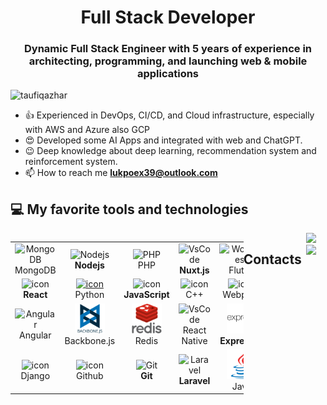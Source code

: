 <h1 align="center">Full Stack Developer</h1>
<h3 align="center">Dynamic Full Stack Engineer with 5 years of experience in architecting, programming, and launching web & mobile applications</h3>

<p align="left"> <img src="https://komarev.com/ghpvc/?username=taufiqazhar&label=Profile%20views&color=0e75b6&style=flat" alt="taufiqazhar" /> </p>

- 👍 Experienced in DevOps, CI/CD, and Cloud infrastructure, especially with AWS and Azure also GCP
- 😍 Developed some AI Apps and integrated with web and ChatGPT.
- 😉 Deep knowledge about deep learning, recommendation system and reinforcement system.
- 📫 How to reach me **lukpoex39@outlook.com**

## 💻 My favorite tools and technologies
<div style="display: flex; align-items: flex-start; align: center">
<table align="center">
  
 <tr>
      <td align="center" width="96">
        <img src="https://skillicons.dev/icons?i=mongodb" width="48" height="48" alt="MongoDB" />
      <br>MongoDB
    </td>
        <td align="center" width="96">
        <img src="https://skillicons.dev/icons?i=nodejs" width="48" height="48" alt="Nodejs" />
      <br><b>Nodejs</b>
      </td>
    <td align="center" width="96">
        <img src="https://skillicons.dev/icons?i=php" width="48" height="48" alt="PHP" />
      <br>PHP
    </td>
            <td align="center" width="96">
        <img src="https://www.vectorlogo.zone/logos/nuxtjs/nuxtjs-icon.svg" width="48" height="48" alt="VsCode" />
      <br><b>Nuxt.js</b>
    </td>
              <td align="center" width="96">
        <img src="https://www.vectorlogo.zone/logos/flutterio/flutterio-icon.svg" width="48" height="48" alt="WordPress" />
      <br>Flutter
    </td>
              <td align="center" width="96">
        <img src="https://skillicons.dev/icons?i=vue" width="48" height="48" alt="Vue" />
      <br><b>Vue</b>
    </td>
              <td align="center" width="96">
        <img src="https://skillicons.dev/icons?i=sass" width="48" height="48" alt="Sass" />
      <br>Sass
    </td>
              <td align="center" width="96">
        <img src="https://skillicons.dev/icons?i=graphql" width="48" height="48" alt="MySQL" />
      <br>GraphQL
    </td>
    <td align="center" width="96">
        <img src="https://skillicons.dev/icons?i=postgres" width="48" height="48" alt="PostgreSQL" />
      <br>PostgreSQL
    </td>
 </tr>
  <tr>
    <td align="center" width="96">
        <img src="https://techstack-generator.vercel.app/react-icon.svg" alt="icon" width="65" height="65" />
      <br><b>React</b>
    </td>
    <td align="center" width="96">
      <a href="#macropower-tech">
        <img src="https://techstack-generator.vercel.app/python-icon.svg" alt="icon" width="65" height="65" />
      </a>
      <br>Python
    </td>
    <td align="center" width="96">
        <img src="https://techstack-generator.vercel.app/js-icon.svg" alt="icon" width="65" height="65" />
      <br><b>JavaScript</b>
    </td>
    <td align="center" width="96">
        <img src="https://techstack-generator.vercel.app/cpp-icon.svg" alt="icon" width="65" height="65" />
      <br>C++
    </td>
    <td align="center" width="96">
        <img src="https://techstack-generator.vercel.app/webpack-icon.svg" alt="icon" width="65" height="65" />
      <br>Webpack
    </td>
    <td align="center" width="96">
        <img src="https://techstack-generator.vercel.app/mysql-icon.svg" alt="icon" width="65" height="65" />
      <br>MySQL
    </td>
    <td align="center" width="96">
        <img src="https://techstack-generator.vercel.app/ts-icon.svg" alt="icon" width="65" height="65" />
      <br>TypeScript
    </td>
    <td align="center" width="96">
        <img src="https://techstack-generator.vercel.app/aws-icon.svg" alt="icon" width="65" height="65" />
      <br>AWS
    </td>
    <td align="center" width="96">
        <img src="https://techstack-generator.vercel.app/csharp-icon.svg" alt="icon" width="65" height="65" />
      <br>C#
    </td>
  </tr>
  <tr>
      <td align="center" width="96">
        <img src="https://angular.io/assets/images/logos/angular/angular.svg" width="48" height="48" alt="Angular" />
      <br>Angular
    </td>
        <td align="center" width="96">
        <img src="https://raw.githubusercontent.com/devicons/devicon/master/icons/backbonejs/backbonejs-original-wordmark.svg" width="48" height="48" alt="Nodejs" />
      <br>Backbone.js
      </td>
    <td align="center" width="96">
        <img src="https://raw.githubusercontent.com/devicons/devicon/master/icons/redis/redis-original-wordmark.svg" width="48" height="48" alt="PHP" />
      <br>Redis
    </td>
            <td align="center" width="96">
        <img src="https://reactnative.dev/img/header_logo.svg" width="48" height="48" alt="VsCode" />
      <br>React Native
    </td>
              <td align="center" width="96">
        <img src="https://raw.githubusercontent.com/devicons/devicon/master/icons/express/express-original-wordmark.svg" width="48" height="48" alt="WordPress" />
      <br><b>Express.js</b>
    </td>
              <td align="center" width="96">
        <img src="https://raw.githubusercontent.com/devicons/devicon/master/icons/dot-net/dot-net-original-wordmark.svg" width="48" height="48" alt="Vue" />
      <br>.NET
    </td>
              <td align="center" width="96">
        <img src="https://www.vectorlogo.zone/logos/firebase/firebase-icon.svg" width="48" height="48" alt="Sass" />
      <br>Firebase
    </td>
              <td align="center" width="96">
        <img src="https://www.vectorlogo.zone/logos/heroku/heroku-icon.svg" width="48" height="48" alt="MySQL" />
      <br><b>Heroku</b>
    </td>
    <td align="center" width="96">
        <img src="https://cdn.worldvectorlogo.com/logos/nextjs-2.svg" width="48" height="48" alt="PostgreSQL" />
      <br><b>Next.js</b>
    </td>
 </tr>
  <tr>
  <td align="center" width="96">
        <img src="https://techstack-generator.vercel.app/django-icon.svg" alt="icon" width="65" height="65" />
      <br>Django
    <td align="center" width="96">
        <img src="https://techstack-generator.vercel.app/github-icon.svg" alt="icon" width="65" height="65" />
      <br>Github
    </td>
    <td align="center" width="96"> 
        <img src="https://user-images.githubusercontent.com/25181517/192108372-f71d70ac-7ae6-4c0d-8395-51d8870c2ef0.png" width="48" height="48" alt="Git" />
      <br><b>Git</b>
    </td>
    <td align="center"  width="96">
        <img src="https://skillicons.dev/icons?i=laravel" width="48" height="48" alt="Laravel" />
      <br><b>Laravel</b>
    </td>
    <td align="center"  width="96">
        <img src="https://raw.githubusercontent.com/devicons/devicon/master/icons/java/java-original.svg" width="48" height="48" alt="HTML5" />
      <br>Java
    </td>
    <td align="center" width="96">
        <img src="https://skillicons.dev/icons?i=css" width="48" height="48" alt="css" />
      <br>CSS
    </td>
    <td align="center"  width="96">
        <img src="https://skillicons.dev/icons?i=bootstrap" width="48" height="48" alt="bootstrap" />
      <br>Bootstrap
    </td>
    <td align="center" width="96">
        <img src="https://skillicons.dev/icons?i=tailwind" width="48" height="48" alt="tailwind" />
      <br><b>Tailwind</b>
    </td>
    <td align="center" width="96">
        <img src="https://skillicons.dev/icons?i=jquery" width="48" height="48" alt="jQuery" />
      <br>jQuery
    </td>
  </tr>
</table>


## Contacts
<div align="center"> 
  <a href="mailto:lukpoex39@outlook.com" target="_blank" rel="noopener noreferrer"><img src="https://img.icons8.com/fluency/2x/gmail-new.png"  width="40" /></a>
  &nbsp;
  <a href="https://join.skype.com/invite/live:.cid.4adfce262c36469" target="_blank" rel="noopener noreferrer"><img src="https://img.icons8.com/color/2x/skype.png"  width="40" /></a>
  &nbsp;
</div>
